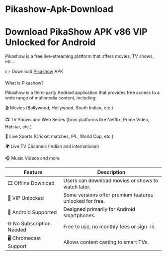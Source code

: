 # Pikashow-Apk-Download
# Download PikaShow APK v86 VIP Unlocked for Android

Pikashow is a free live-streaming platform that offers movies, TV shows, etc...

👉 Download [Pikashow](https://pikashowsapps.org/) APK

What is Pikashow?

Pikashow is a third-party Android application that provides free access to a wide range of multimedia content, including:

🎬 Movies (Bollywood, Hollywood, South Indian, etc.)

📺 TV Shows and Web Series (from platforms like Netflix, Prime Video, Hotstar, etc.)

🏏 Live Sports (Cricket matches, IPL, World Cup, etc.)

🌍 Live TV Channels (Indian and international)

🎧 Music Videos and more

| Feature                   | Description                                             |
| ------------------------- | ------------------------------------------------------- |
| 🎞️ Offline Download      | Users can download movies or shows to watch later.      |
| 🔐 VIP Unlocked           | Some versions offer premium features unlocked for free. |
| 📱 Android Supported      | Designed primarily for Android smartphones.             |
| 🌐 No Subscription Needed | Free to use, no monthly fees or sign-in.                |
| 🖥️ Chromecast Support    | Allows content casting to smart TVs.                    |
